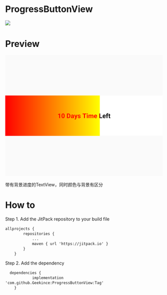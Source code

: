 # ProgressButtonView

[![](https://jitpack.io/v/Geekince/ProgressButtonView.svg)](https://jitpack.io/#Geekince/ProgressButtonView)

# Preview

![sharing](https://github.com/Geekince/ProgressButtonView/blob/master/art/screenshot.png)

带有背景进度的TextView，同时颜色与背景有区分

# How to

Step 1. Add the JitPack repository to your build file

```
allprojects {
		repositories {
			...
			maven { url 'https://jitpack.io' }
		}
	}
```
  
  Step 2. Add the dependency
  
```
  dependencies {
	        implementation 'com.github.Geekince:ProgressButtonView:Tag'
	}
```

